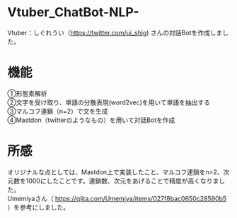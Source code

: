 # Vtuber_ChatBot-NLP-
Vtuber：しぐれうい（https://twitter.com/ui_shig) さんの対話Botを作成しました。<Br>
# 機能<Br>
①形態素解析<Br>
②文字を受け取り、単語の分散表現(word2vec)を用いて単語を抽出する<Br>
③マルコフ連鎖（n=2）で文を生成<Br>
④Mastdon（twitterのようなもの）を用いて対話Botを作成<Br>
# 所感
オリジナルな点としては、Mastdon上で実装したこと、マルコフ連鎖をn=2、次元数を1000にしたことです。連鎖数、次元をあげることで精度が高くなりました。<Br>
Umemiyaさん（ https://qiita.com/Umemiya/items/027f8bac0650c28590b5 ）を参考にしました。<Br>
